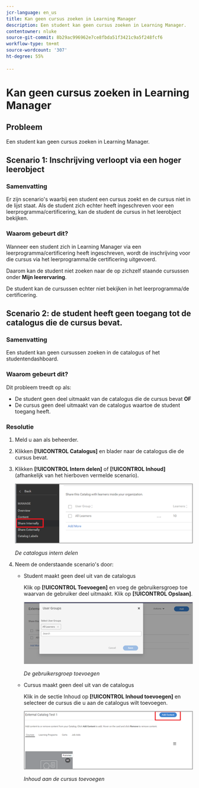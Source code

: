 ```yaml
---
jcr-language: en_us
title: Kan geen cursus zoeken in Learning Manager
description: Een student kan geen cursus zoeken in Learning Manager.
contentowner: nluke
source-git-commit: 8b29ac996962e7ce8fbda51f3421c9a5f248fcf6
workflow-type: tm+mt
source-wordcount: '307'
ht-degree: 55%

---
```




# Kan geen cursus zoeken in Learning Manager

## Probleem

Een student kan geen cursus zoeken in Learning Manager.

## Scenario 1: Inschrijving verloopt via een hoger leerobject

### Samenvatting

Er zijn scenario&#39;s waarbij een student een cursus zoekt en de cursus niet in de lijst staat. Als de student zich echter heeft ingeschreven voor een leerprogramma/certificering, kan de student de cursus in het leerobject bekijken.

### Waarom gebeurt dit?

Wanneer een student zich in Learning Manager via een leerprogramma/certificering heeft ingeschreven, wordt de inschrijving voor die cursus via het leerprogramma/de certificering uitgevoerd.

Daarom kan de student niet zoeken naar de op zichzelf staande cursussen onder **Mijn leerervaring**.

De student kan de cursussen echter niet bekijken in het leerprogramma/de certificering.

## Scenario 2: de student heeft geen toegang tot de catalogus die de cursus bevat.

### Samenvatting

Een student kan geen cursussen zoeken in de catalogus of het studentendashboard.

### Waarom gebeurt dit?

Dit probleem treedt op als:

* De student geen deel uitmaakt van de catalogus die de cursus bevat **OF**
* De cursus geen deel uitmaakt van de catalogus waartoe de student toegang heeft.

### Resolutie

1. Meld u aan als beheerder.

1. Klikken **[!UICONTROL Catalogus]** en blader naar de catalogus die de cursus bevat.
1. Klikken **[!UICONTROL Intern delen]** of **[!UICONTROL Inhoud]** (afhankelijk van het hierboven vermelde scenario).

   ![](assets/cp-share-internally.png)

   *De catalogus intern delen*

1. Neem de onderstaande scenario&#39;s door:

   * Student maakt geen deel uit van de catalogus

     Klik op **[!UICONTROL Toevoegen]** en voeg de gebruikersgroep toe waarvan de gebruiker deel uitmaakt. Klik op **[!UICONTROL Opslaan]**.

     ![](assets/cp-add-user-group.png)

     *De gebruikersgroep toevoegen*

   * Cursus maakt geen deel uit van de catalogus

     Klik in de sectie Inhoud op **[!UICONTROL Inhoud toevoegen]** en selecteer de cursus die u aan de catalogus wilt toevoegen.

     ![](assets/cp-add-content.png)

     *Inhoud aan de cursus toevoegen*
